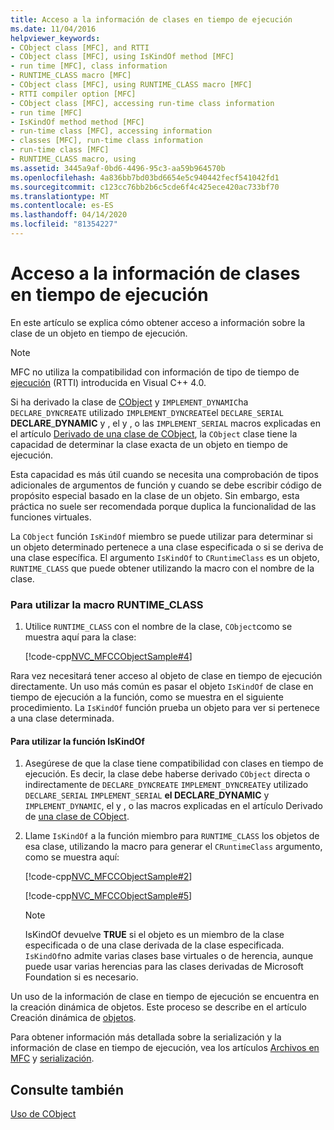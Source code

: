```yaml
---
title: Acceso a la información de clases en tiempo de ejecución
ms.date: 11/04/2016
helpviewer_keywords:
- CObject class [MFC], and RTTI
- CObject class [MFC], using IsKindOf method [MFC]
- run time [MFC], class information
- RUNTIME_CLASS macro [MFC]
- CObject class [MFC], using RUNTIME_CLASS macro [MFC]
- RTTI compiler option [MFC]
- CObject class [MFC], accessing run-time class information
- run time [MFC]
- IsKindOf method method [MFC]
- run-time class [MFC], accessing information
- classes [MFC], run-time class information
- run-time class [MFC]
- RUNTIME_CLASS macro, using
ms.assetid: 3445a9af-0bd6-4496-95c3-aa59b964570b
ms.openlocfilehash: 4a836bb7bd03bd6654e5c940442fecf541042fd1
ms.sourcegitcommit: c123cc76bb2b6c5cde6f4c425ece420ac733bf70
ms.translationtype: MT
ms.contentlocale: es-ES
ms.lasthandoff: 04/14/2020
ms.locfileid: "81354227"
---
```

# <a name="accessing-run-time-class-information"></a>Acceso a la información de clases en tiempo de ejecución

En este artículo se explica cómo obtener acceso a información sobre la clase de un objeto en tiempo de ejecución.

> [!NOTE]
> MFC no utiliza la compatibilidad con información de tipo de tiempo de [ejecución](../cpp/run-time-type-information.md) (RTTI) introducida en Visual C++ 4.0.

Si ha derivado la clase de [CObject](../mfc/reference/cobject-class.md) y `IMPLEMENT_DYNAMIC`ha `DECLARE_DYNCREATE` utilizado `IMPLEMENT_DYNCREATE`el `DECLARE_SERIAL` **DECLARE**_**DYNAMIC** y , el y , o las `IMPLEMENT_SERIAL` macros explicadas en el artículo [Derivado de una clase de CObject](../mfc/deriving-a-class-from-cobject.md), la `CObject` clase tiene la capacidad de determinar la clase exacta de un objeto en tiempo de ejecución.

Esta capacidad es más útil cuando se necesita una comprobación de tipos adicionales de argumentos de función y cuando se debe escribir código de propósito especial basado en la clase de un objeto. Sin embargo, esta práctica no suele ser recomendada porque duplica la funcionalidad de las funciones virtuales.

La `CObject` función `IsKindOf` miembro se puede utilizar para determinar si un objeto determinado pertenece a una clase especificada o si se deriva de una clase específica. El argumento `IsKindOf` to `CRuntimeClass` es un objeto, `RUNTIME_CLASS` que puede obtener utilizando la macro con el nombre de la clase.

### <a name="to-use-the-runtime_class-macro"></a>Para utilizar la macro RUNTIME_CLASS

1. Utilice `RUNTIME_CLASS` con el nombre de la clase, `CObject`como se muestra aquí para la clase:

   [!code-cpp[NVC_MFCCObjectSample#4](../mfc/codesnippet/cpp/accessing-run-time-class-information_1.cpp)]

Rara vez necesitará tener acceso al objeto de clase en tiempo de ejecución directamente. Un uso más común es pasar el objeto `IsKindOf` de clase en tiempo de ejecución a la función, como se muestra en el siguiente procedimiento. La `IsKindOf` función prueba un objeto para ver si pertenece a una clase determinada.

#### <a name="to-use-the-iskindof-function"></a>Para utilizar la función IsKindOf

1. Asegúrese de que la clase tiene compatibilidad con clases en tiempo de ejecución. Es decir, la clase debe haberse derivado `CObject` directa o indirectamente de `DECLARE_DYNCREATE` `IMPLEMENT_DYNCREATE`y utilizado `DECLARE_SERIAL` `IMPLEMENT_SERIAL` **el DECLARE**_**DYNAMIC** y `IMPLEMENT_DYNAMIC`, el y , o las macros explicadas en el artículo Derivado de [una clase de CObject](../mfc/deriving-a-class-from-cobject.md).

1. Llame `IsKindOf` a la función miembro para `RUNTIME_CLASS` los objetos de esa clase, utilizando la macro para generar el `CRuntimeClass` argumento, como se muestra aquí:

   [!code-cpp[NVC_MFCCObjectSample#2](../mfc/codesnippet/cpp/accessing-run-time-class-information_2.h)]

   [!code-cpp[NVC_MFCCObjectSample#5](../mfc/codesnippet/cpp/accessing-run-time-class-information_3.cpp)]

    > [!NOTE]
    >  IsKindOf devuelve **TRUE** si el objeto es un miembro de la clase especificada o de una clase derivada de la clase especificada. `IsKindOf`no admite varias clases base virtuales o de herencia, aunque puede usar varias herencias para las clases derivadas de Microsoft Foundation si es necesario.

Un uso de la información de clase en tiempo de ejecución se encuentra en la creación dinámica de objetos. Este proceso se describe en el artículo Creación dinámica de [objetos](../mfc/dynamic-object-creation.md).

Para obtener información más detallada sobre la serialización y la información de clase en tiempo de ejecución, vea los artículos [Archivos en MFC](../mfc/files-in-mfc.md) y [serialización](../mfc/serialization-in-mfc.md).

## <a name="see-also"></a>Consulte también

[Uso de CObject](../mfc/using-cobject.md)
